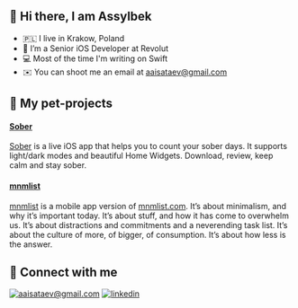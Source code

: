 ## 👋 Hi there, I am Assylbek

- 🇵🇱 I live in Krakow, Poland
- 🍎 I’m a Senior iOS Developer at Revolut
- 💻 Most of the time I'm writing on Swift
- ✉️ You can shoot me an email at [aaisataev@gmail.com](mailto:aaisataev@gmail.com)

## 🐶 My pet-projects

#### [Sober](https://apps.apple.com/app/id1257556473)

[Sober](https://apps.apple.com/app/id1257556473) is a live iOS app that helps you to count your sober days. It supports light/dark modes and beautiful Home Widgets. Download, review, keep calm and stay sober.

#### [mnmlist](https://apps.apple.com/app/id1448205773)

[mnmlist](https://apps.apple.com/app/id1448205773) is a mobile app version of [mnmlist.com](https://mnmlist.com/). It’s about minimalism, and why it’s important today. It’s about stuff, and how it has come to overwhelm us. It’s about distractions and commitments and a neverending task list. It’s about the culture of more, of bigger, of consumption. It’s about how less is the answer.

## 🤝 Connect with me

[![aaisataev@gmail.com](https://img.shields.io/badge/aaisataev@gmail.com%20-%23E62B1E.svg?&style=for-the-badge&logo=mail.ru&logoColor=white)](mailto:aaisataev@gmail.com) [![linkedin](https://img.shields.io/badge/linkedin%20-%230077B5.svg?&style=for-the-badge&logo=linkedin&logoColor=white)](https://www.linkedin.com/in/aaisataev/)
